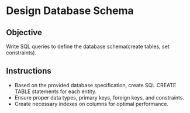 # Design Database Schema

## Objective
Write SQL queries to define the database schema(create tables, set constraints).

## Instructions
- Based on the provided database specification, create SQL CREATE TABLE statements for each entity.
- Ensure proper data types, primary keys, foreign keys, and constraints.
- Create necessary indexes on columns for optimal performance.